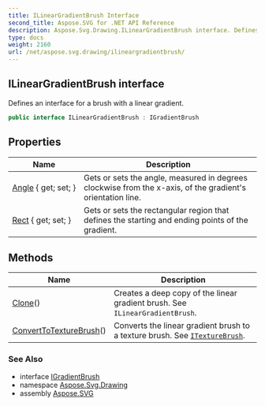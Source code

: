 ```yaml
---
title: ILinearGradientBrush Interface
second_title: Aspose.SVG for .NET API Reference
description: Aspose.Svg.Drawing.ILinearGradientBrush interface. Defines an interface for a brush with a linear gradient
type: docs
weight: 2160
url: /net/aspose.svg.drawing/ilineargradientbrush/
---
```

## ILinearGradientBrush interface

Defines an interface for a brush with a linear gradient.

```csharp
public interface ILinearGradientBrush : IGradientBrush
```

## Properties

| Name | Description |
| --- | --- |
| [Angle](../../aspose.svg.drawing/ilineargradientbrush/angle/) { get; set; } | Gets or sets the angle, measured in degrees clockwise from the x-axis, of the gradient's orientation line. |
| [Rect](../../aspose.svg.drawing/ilineargradientbrush/rect/) { get; set; } | Gets or sets the rectangular region that defines the starting and ending points of the gradient. |

## Methods

| Name | Description |
| --- | --- |
| [Clone](../../aspose.svg.drawing/ilineargradientbrush/clone/)() | Creates a deep copy of the linear gradient brush. See `ILinearGradientBrush`. |
| [ConvertToTextureBrush](../../aspose.svg.drawing/ilineargradientbrush/converttotexturebrush/)() | Converts the linear gradient brush to a texture brush. See [`ITextureBrush`](../itexturebrush/). |

### See Also

* interface [IGradientBrush](../igradientbrush/)
* namespace [Aspose.Svg.Drawing](../../aspose.svg.drawing/)
* assembly [Aspose.SVG](../../)
